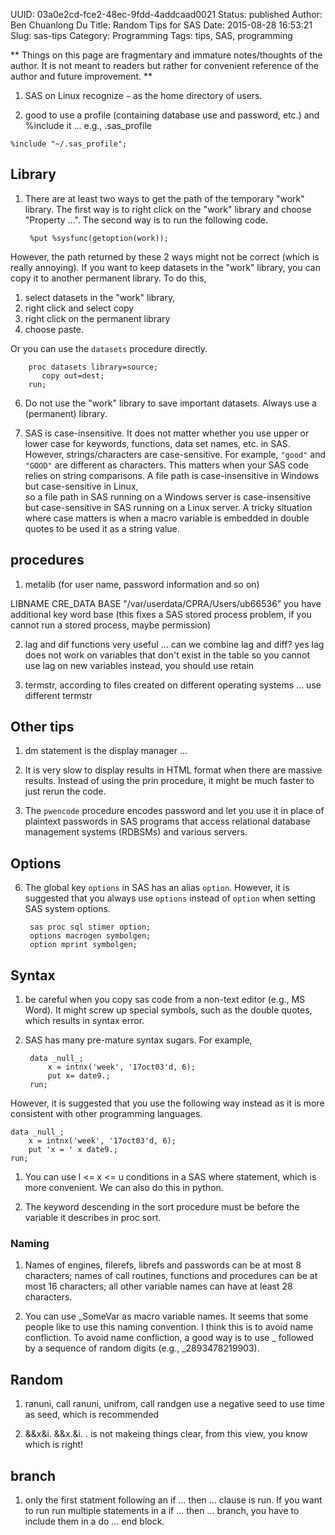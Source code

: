 UUID: 03a0e2cd-fce2-48ec-9fdd-4addcaad0021
Status: published
Author: Ben Chuanlong Du
Title: Random Tips for SAS
Date: 2015-08-28 16:53:21
Slug: sas-tips
Category: Programming
Tags: tips, SAS, programming

**
Things on this page are fragmentary and immature notes/thoughts of the author. 
It is not meant to readers but rather for convenient reference of the author and future improvement.
**
 
1. SAS on Linux recognize `~` as the home directory of users.

2. good to use a profile (containing database use and password, etc.) and %include it ...
e.g., .sas_profile

```SAS
%include "~/.sas_profile";
```

## Library

1. There are at least two ways to get the path of the temporary "work" library.
The first way is to right click on the "work" library
and choose "Property ...".
The second way is to run the following code.

        %put %sysfunc(getoption(work));

However, 
the path returned by these 2 ways might not be correct (which is really annoying).
If you want to keep datasets in the "work" library,
you can copy it to another permanent library.
To do this, 

1. select datasets in the "work" library,
2. right click and select copy
3. right click on the permanent library
4. choose paste.

Or you can use the `datasets` procedure directly.

        proc datasets library=source;
           copy out=dest;
        run;


6. Do not use the "work" library to save important datasets.
Always use a (permanent) library.

2. SAS is case-insensitive. 
It does not matter whether you use upper or lower case 
for keywords, functions, data set names, etc. in SAS.
However, 
strings/characters are case-sensitive. 
For example, 
`"good"` and `"GOOD"` are different as characters. 
This matters when your SAS code relies on string comparisons.
A file path is case-insensitive in Windows but case-sensitive in Linux,  
so a file path in SAS running on a Windows server is case-insensitive 
but case-sensitive in SAS running on a Linux server.
A tricky situation where case matters is 
when a macro variable is embedded in double quotes 
to be used it as a string value.


## procedures

1. metalib (for user name, password information and so on)

LIBNAME CRE_DATA BASE "/var/userdata/CPRA/Users/ub66536”
you have additional key word base 
(this fixes a SAS stored process problem, 
if you cannot run a stored process, maybe permission)

2. lag and dif functions very useful ...
can we combine lag and diff? yes
lag does not work on variables that don't exist in the table
so you cannot use lag on new variables
instead, you should use retain

6. termstr, according to files created on different operating systems ...
use different termstr 


## Other tips

1. dm statement is the display manager ...

5. It is very slow to display results in HTML format when there are massive results. 
Instead of using the prin procedure, it might be much faster to just rerun the code. 




1. The `pwencode` procedure encodes password 
and let you use it in place of plaintext passwords in SAS programs 
that access relational database management systems (RDBSMs) and various servers.

## Options

6. The global key `options` in SAS has an alias `option`. 
However, it is suggested that you always use `options` instead of `option` 
when setting SAS system options.

        sas proc sql stimer option;
        options macrogen symbolgen;
        option mprint symbolgen;


## Syntax

1. be careful when you copy sas code from a non-text editor (e.g., MS Word).
It might screw up special symbols, such as the double quotes,
which results in syntax error.

4. SAS has many pre-mature syntax sugars. For example, 

        data _null_;
            x = intnx('week', '17oct03'd, 6);
            put x= date9.;
        run;

However, 
it is suggested that you use the following way instead 
as it is more consistent with other programming languages.

    data _null_;
        x = intnx('week', '17oct03'd, 6);
        put 'x = ' x date9.;
    run;

1. You can use l <= x <= u conditions in a SAS where statement,
which is more convenient.
We can also do this in python.

11. The keyword descending in the sort procedure must be before the variable it describes in proc sort.

### Naming

1. Names of engines, filerefs, librefs and passwords can be at most 8 characters;
names of call routines, functions and procedures can be at most 16 characters;
all other variable names can have at least 28 characters.

3. You can use _SomeVar as macro variable names.
It seems that some people like to use this naming convention.
I think this is to avoid name confliction.
To avoid name confliction, 
a good way is to use _ followed by a sequence of random digits (e.g., _2893478219903).


## Random

1. ranuni, call ranuni, unifrom, call randgen
use a negative seed to use time as seed,
which is recommended

4. &&x&i. &&x.&i. 
. is not makeing things clear, from this view, you know which is right!

## branch
1. only the first statment following an if ... then ... clause is run.
If you want to run run multiple statements in a if ... then ... branch,
you have to include them in a do ... end block.

